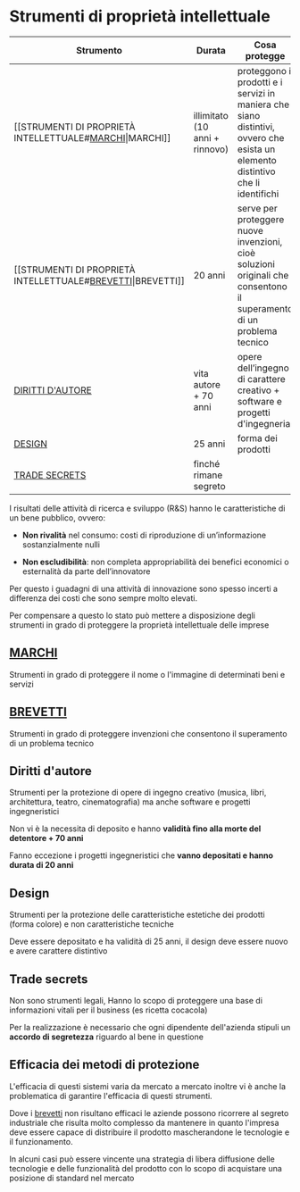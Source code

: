 # Strumenti di proprietà intellettuale

| Strumento        | Durata | Cosa protegge | Deposito necessario? |
| ---------------- | ------ | ------------- | -------------------- |
| [[STRUMENTI DI PROPRIETÀ INTELLETTUALE#[MARCHI](gip/MARCHI.md)\|MARCHI]]           | illimitato (10 anni + rinnovo)       |    proteggono i prodotti e i servizi in maniera che siano distintivi, ovvero che esista un elemento distintivo che li identifichi          | SI                     |
| [[STRUMENTI DI PROPRIETÀ INTELLETTUALE#[BREVETTI](gip/BREVETTI.md)\|BREVETTI]]        | 20 anni       | serve per proteggere nuove invenzioni, cioè soluzioni originali che consentono il superamento di un problema tecnico            |   SI                   |
| [DIRITTI D'AUTORE](STRUMENTI%20DI%20PROPRIETÀ%20INTELLETTUALE#DIRITTI%20D'AUTORE) | vita autore + 70 anni       |  opere dell’ingegno di carattere creativo + software e progetti d'ingegneria             |   NO*                   |
| [DESIGN](STRUMENTI%20DI%20PROPRIETÀ%20INTELLETTUALE#DESIGN)           | 25 anni       |  forma dei prodotti             |          SI            |
| [TRADE SECRETS](STRUMENTI%20DI%20PROPRIETÀ%20INTELLETTUALE#TRADE%20SECRETS)     | finché rimane segreto       |               |      NO                |

I risultati delle attività di ricerca e sviluppo (R&S) hanno le caratteristiche di un bene pubblico, ovvero:

- **Non rivalità** nel consumo: costi di riproduzione di un’informazione sostanzialmente nulli

- **Non escludibilità**: non completa appropriabilità dei benefici economici o esternalità da parte dell’innovatore

Per questo i guadagni di una attività di innovazione sono spesso incerti a differenza dei costi che sono sempre molto elevati.

Per compensare a questo lo stato può mettere a disposizione degli strumenti in grado di proteggere la proprietà intellettuale delle imprese

## [MARCHI](gip/MARCHI.md)

Strumenti in grado di proteggere il nome o l'immagine di determinati beni e servizi
## [BREVETTI](gip/BREVETTI.md)

Strumenti in grado di proteggere invenzioni che consentono il superamento di un problema tecnico 
## Diritti d'autore

Strumenti per la protezione di opere di ingegno creativo (musica, libri, architettura, teatro, cinematografia) ma anche software e progetti ingegneristici

Non vi è la necessita di deposito e hanno **validità fino alla morte del detentore + 70 anni**

Fanno eccezione i progetti ingegneristici che **vanno depositati e hanno durata di 20 anni**

## Design

Strumenti per la protezione delle caratteristiche estetiche dei prodotti (forma colore) e non caratteristiche tecniche 

Deve essere depositato e ha validità di 25 anni, il design deve essere nuovo e avere carattere distintivo

## Trade secrets

Non sono strumenti legali, Hanno lo scopo di proteggere una base di informazioni vitali per il business (es ricetta cocacola)

Per la realizzazione è necessario che ogni dipendente dell'azienda stipuli un **accordo di segretezza** riguardo al bene in questione

## Efficacia dei metodi di protezione

L'efficacia di questi sistemi varia da mercato a mercato inoltre vi è anche la problematica di garantire l'efficacia di questi strumenti.

Dove i [brevetti](gip/BREVETTI.md) non risultano efficaci le aziende possono ricorrere al segreto industriale che risulta molto complesso da mantenere in quanto l'impresa deve essere capace di distribuire il prodotto mascherandone le tecnologie e il funzionamento.

In alcuni casi può essere vincente una strategia di libera diffusione delle tecnologie e delle funzionalità del prodotto con lo scopo di acquistare una posizione di standard nel mercato
